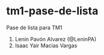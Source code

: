 # tm1-pase-de-lista
Pase de lista para TM1

1. Lenin Pavón Alvarez (@LeninPA)
2. Isaac Yair Macias Vargas
